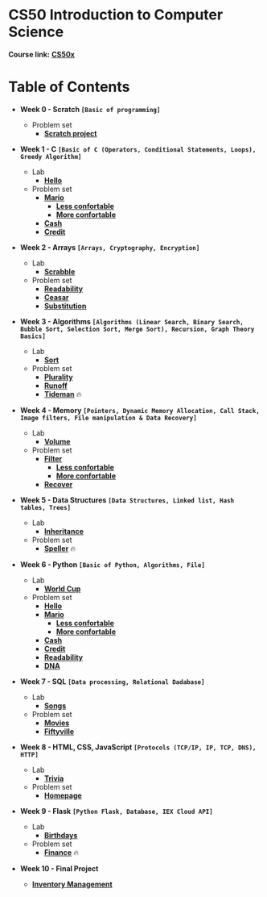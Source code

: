 # CS50 Introduction to Computer Science

**Course link:** **[CS50x](https://cs50.harvard.edu/x/2022/)**<br/>

# Table of Contents 

* **Week 0 - Scratch ```[Basic of programming]```**
  * Problem set
    * **[Scratch project](https://github.com/GGianluppi/cs50x-projects/tree/main/Week0)**

* **Week 1 - C ```[Basic of C (Operators, Conditional Statements, Loops), Greedy Algorithm]```**
  * Lab
    * **[Hello](https://github.com/GGianluppi/cs50x-projects/tree/main/Week1/Hello)**
  * Problem set
    * **[Mario](https://github.com/GGianluppi/cs50x-projects/tree/main/Week1/Mario)**
       * **[Less confortable](https://github.com/GGianluppi/cs50x-projects/tree/main/Week1/Mario/Less)**
       * **[More confortable](https://github.com/GGianluppi/cs50x-projects/tree/main/Week1/Mario/More)**
    * **[Cash](https://github.com/GGianluppi/cs50x-projects/tree/main/Week1/Cash)**
    * **[Credit](https://github.com/GGianluppi/cs50x-projects/tree/main/Week1/Credit)**

* **Week 2 - Arrays ```[Arrays, Cryptography, Encryption]```**
  * Lab
    * **[Scrabble]()**
  * Problem set
    * **[Readability]()**
    * **[Ceasar]()**
    * **[Substitution]()**
    
* **Week 3 - Algorithms ```[Algorithms (Linear Search, Binary Search, Bubble Sort, Selection Sort, Merge Sort), Recursion, Graph Theory Basics]```**
  * Lab
    * **[Sort](https://github.com/GGianluppi/cs50x-projects/tree/main/Week3/Lab3)**
  * Problem set
    * **[Plurality](https://github.com/GGianluppi/cs50x-projects/tree/main/Week3/Plurality)**
    * **[Runoff](https://github.com/GGianluppi/cs50x-projects/tree/main/Week3/Runoff)**
    * **[Tideman](https://github.com/GGianluppi/cs50x-projects/tree/main/Week3/Tideman)** :fire:
    
* **Week 4 - Memory ```[Pointers, Dynamic Memory Allocation, Call Stack, Image filters, File manipulation & Data Recovery]```**
  * Lab
    * **[Volume](https://github.com/GGianluppi/cs50x-projects/tree/main/Week4/Lab4)**
  * Problem set
    * **[Filter](https://github.com/GGianluppi/cs50x-projects/tree/main/Week4/Filter)**
      * **[Less confortable](https://github.com/GGianluppi/cs50x-projects/tree/main/Week4/Filter/Less)**
      * **[More confortable](https://github.com/GGianluppi/cs50x-projects/tree/main/Week4/Filter/More)**
    * **[Recover](https://github.com/GGianluppi/cs50x-projects/tree/main/Week4/Recover)**

* **Week 5 - Data Structures ```[Data Structures, Linked list, Hash tables, Trees]```**
  * Lab
    * **[Inheritance](https://github.com/GGianluppi/cs50x-projects/tree/main/Week5/Lab5)**
  * Problem set
    * **[Speller](https://github.com/GGianluppi/cs50x-projects/tree/main/Week5/Speller)** :fire:

* **Week 6 - Python ```[Basic of Python, Algorithms, File]```**
  * Lab
    * **[World Cup](https://github.com/GGianluppi/cs50x-projects/tree/main/Week6/Lab6)**
  * Problem set
    * **[Hello](https://github.com/GGianluppi/cs50x-projects/tree/main/Week6/Hello)**
    * **[Mario](https://github.com/GGianluppi/cs50x-projects/tree/main/Week6/Mario)**
      * **[Less confortable]()**
      * **[More confortable]()**
    * **[Cash](https://github.com/GGianluppi/cs50x-projects/tree/main/Week6/Cash)**
    * **[Credit](https://github.com/GGianluppi/cs50x-projects/tree/main/Week6/Credit)**
    * **[Readability](https://github.com/GGianluppi/cs50x-projects/tree/main/Week6/Readability)**
    * **[DNA](https://github.com/GGianluppi/cs50x-projects/tree/main/Week6/DNA)**
    
 * **Week 7 - SQL ```[Data processing, Relational Dadabase]```**
   * Lab
     * **[Songs](https://github.com/GGianluppi/cs50x-projects/tree/main/Week7/Lab7)**
   * Problem set
     * **[Movies](https://github.com/GGianluppi/cs50x-projects/tree/main/Week7/Movies)** 
     * **[Fiftyville](https://github.com/GGianluppi/cs50x-projects/tree/main/Week7/Fiftyville)**
     
 * **Week 8 - HTML, CSS, JavaScript ```[Protocols (TCP/IP, IP, TCP, DNS), HTTP]```**
   * Lab
     * **[Trivia](https://github.com/GGianluppi/cs50x-projects/tree/main/Week8/Trivia)**
   * Problem set
     * **[Homepage](https://github.com/GGianluppi/cs50x-projects/tree/main/Week8/Homepage)** 
     
 * **Week 9 - Flask ```[Python Flask, Database, IEX Cloud API]```**
   * Lab
     * **[Birthdays](https://github.com/GGianluppi/cs50x-projects/tree/main/Week9/Birthdays)**
   * Problem set
     * **[Finance](https://github.com/GGianluppi/cs50x-projects/tree/main/Week9/Finance)** :fire:
     
* **Week 10 - Final Project**
     * **[Inventory Management]()**

   
  
  
